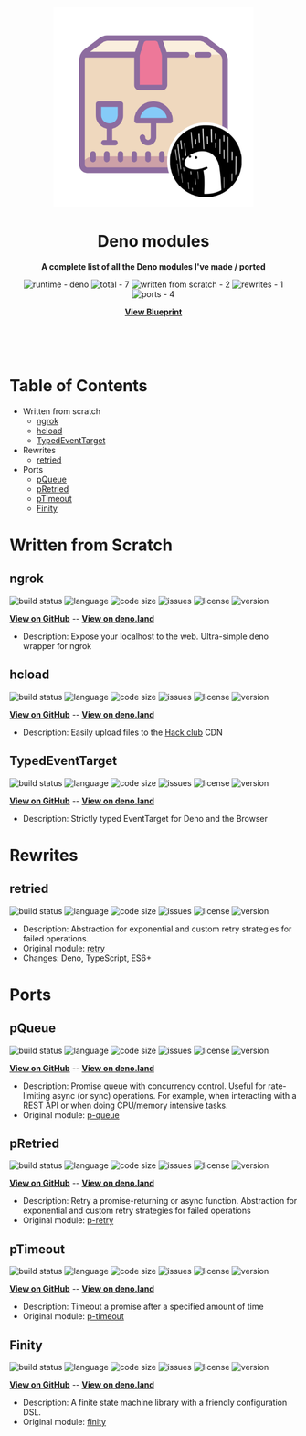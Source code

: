 <div align="center">
    <img src="assets/logo.png" width="350" height="350" alt="package with deno icon on bottom left">
    <h1>Deno modules</h1>
    <p>
        <b>A complete list of all the Deno modules I've made / ported</b>
    </p>
    <p>
        <img alt="runtime - deno" src="https://img.shields.io/badge/runtime-deno-brightgreen" >
        <img alt="total - 7" src="https://img.shields.io/badge/total-7-blue" >
        <img alt="written from scratch - 2" src="https://img.shields.io/badge/written%20from%20scratch-2-blue" >
        <img alt="rewrites - 1" src="https://img.shields.io/badge/rewrites-1-blue" >
        <img alt="ports - 4" src="https://img.shields.io/badge/ports-4-blue">
    </p>
    <p>
        <b><a href="https://github.com/KhushrajRathod/Blueprint">View Blueprint</a></b>
    </p>
    <br>
    <br>
    <br>
</div>


# Table of Contents

- Written from scratch
    - [ngrok](#ngrok)
    - [hcload](#hcload)
    - [TypedEventTarget](#TypedEventTarget)
- Rewrites
    - [retried](#retried)
- Ports
    - [pQueue](#pQueue)
    - [pRetried](#pRetried)
    - [pTimeout](#pTimeout)
    - [Finity](#Finity)

# Written from Scratch

## ngrok

<p>
<img alt="build status" src="https://img.shields.io/github/workflow/status/KhushrajRathod/ngrok/Deno?label=checks" >
<img alt="language" src="https://img.shields.io/github/languages/top/KhushrajRathod/ngrok" >
<img alt="code size" src="https://img.shields.io/github/languages/code-size/KhushrajRathod/ngrok">
<img alt="issues" src="https://img.shields.io/github/issues/KhushrajRathod/ngrok" >
<img alt="license" src="https://img.shields.io/github/license/KhushrajRathod/ngrok">
<img alt="version" src="https://img.shields.io/github/v/release/KhushrajRathod/ngrok">
</p>

<b><a href="https://github.com/KhushrajRathod/ngrok">View on GitHub</a></b> -- <b><a href="https://deno.land/x/ngrok">View on deno.land</a></b>

- Description: Expose your localhost to the web. Ultra-simple deno wrapper for ngrok

## hcload

<p>
<img alt="build status" src="https://img.shields.io/github/workflow/status/KhushrajRathod/hcload/Deno?label=checks" >
<img alt="language" src="https://img.shields.io/github/languages/top/KhushrajRathod/hcload" >
<img alt="code size" src="https://img.shields.io/github/languages/code-size/KhushrajRathod/hcload">
<img alt="issues" src="https://img.shields.io/github/issues/KhushrajRathod/hcload" >
<img alt="license" src="https://img.shields.io/github/license/KhushrajRathod/hcload">
<img alt="version" src="https://img.shields.io/github/v/release/KhushrajRathod/hcload">
</p>

<b><a href="https://github.com/KhushrajRathod/hcload">View on GitHub</a></b> -- <b><a href="https://deno.land/x/hcload">View on deno.land</a></b>

- Description: Easily upload files to the [Hack club](https://hackclub.com) CDN

## TypedEventTarget

<p>
<img alt="build status" src="https://img.shields.io/github/workflow/status/KhushrajRathod/TypedEventTarget/Deno?label=checks" >
<img alt="language" src="https://img.shields.io/github/languages/top/KhushrajRathod/TypedEventTarget" >
<img alt="code size" src="https://img.shields.io/github/languages/code-size/KhushrajRathod/TypedEventTarget">
<img alt="issues" src="https://img.shields.io/github/issues/KhushrajRathod/TypedEventTarget" >
<img alt="license" src="https://img.shields.io/github/license/KhushrajRathod/TypedEventTarget">
<img alt="version" src="https://img.shields.io/github/v/release/KhushrajRathod/TypedEventTarget">
</p>

<b><a href="https://github.com/KhushrajRathod/TypedEventTarget">View on GitHub</a></b> -- <b><a href="https://deno.land/x/typed_event_target">View on deno.land</a></b>

- Description: Strictly typed EventTarget for Deno and the Browser

# Rewrites

## retried

<p>
<img alt="build status" src="https://img.shields.io/github/workflow/status/KhushrajRathod/retried/Deno?label=checks" >
<img alt="language" src="https://img.shields.io/github/languages/top/KhushrajRathod/retried" >
<img alt="code size" src="https://img.shields.io/github/languages/code-size/KhushrajRathod/retried">
<img alt="issues" src="https://img.shields.io/github/issues/KhushrajRathod/retried" >
<img alt="license" src="https://img.shields.io/github/license/KhushrajRathod/retried">
<img alt="version" src="https://img.shields.io/github/v/release/KhushrajRathod/retried">
</p>

- Description: Abstraction for exponential and custom retry strategies for failed operations. 
- Original module: [retry](https://www.npmjs.com/package/retry)
- Changes: Deno, TypeScript, ES6+

# Ports

## pQueue

<p>
<img alt="build status" src="https://img.shields.io/github/workflow/status/KhushrajRathod/pQueue/Deno?label=checks" >
<img alt="language" src="https://img.shields.io/github/languages/top/KhushrajRathod/pQueue" >
<img alt="code size" src="https://img.shields.io/github/languages/code-size/KhushrajRathod/pQueue">
<img alt="issues" src="https://img.shields.io/github/issues/KhushrajRathod/pQueue" >
<img alt="license" src="https://img.shields.io/github/license/KhushrajRathod/pQueue">
<img alt="version" src="https://img.shields.io/github/v/release/KhushrajRathod/pQueue">
</p>

<b><a href="https://github.com/KhushrajRathod/pQueue">View on GitHub</a></b> -- <b><a href="https://deno.land/x/p_queue">View on deno.land</a></b>

- Description: Promise queue with concurrency control. Useful for rate-limiting async (or sync) operations. For example, when interacting with a REST API or when doing CPU/memory intensive tasks.
- Original module: [p-queue](https://www.npmjs.com/package/p-queue)

## pRetried

<p>
<img alt="build status" src="https://img.shields.io/github/workflow/status/KhushrajRathod/pRetried/Deno?label=checks" >
<img alt="language" src="https://img.shields.io/github/languages/top/KhushrajRathod/pRetried" >
<img alt="code size" src="https://img.shields.io/github/languages/code-size/KhushrajRathod/pRetried">
<img alt="issues" src="https://img.shields.io/github/issues/KhushrajRathod/pRetried" >
<img alt="license" src="https://img.shields.io/github/license/KhushrajRathod/pRetried">
<img alt="version" src="https://img.shields.io/github/v/release/KhushrajRathod/pRetried">
</p>

<b><a href="https://github.com/KhushrajRathod/pRetried">View on GitHub</a></b> -- <b><a href="https://deno.land/x/p_retried">View on deno.land</a></b>

- Description: Retry a promise-returning or async function. Abstraction for exponential and custom retry strategies for failed operations
- Original module: [p-retry](https://www.npmjs.com/package/p-retry)

## pTimeout

<p>
<img alt="build status" src="https://img.shields.io/github/workflow/status/KhushrajRathod/pTimeout/Deno?label=checks" >
<img alt="language" src="https://img.shields.io/github/languages/top/KhushrajRathod/pTimeout" >
<img alt="code size" src="https://img.shields.io/github/languages/code-size/KhushrajRathod/pTimeout">
<img alt="issues" src="https://img.shields.io/github/issues/KhushrajRathod/pTimeout" >
<img alt="license" src="https://img.shields.io/github/license/KhushrajRathod/pTimeout">
<img alt="version" src="https://img.shields.io/github/v/release/KhushrajRathod/pTimeout">
</p>

<b><a href="https://github.com/KhushrajRathod/pTimeout">View on GitHub</a></b> -- <b><a href="https://deno.land/x/p_timeout">View on deno.land</a></b>

- Description: Timeout a promise after a specified amount of time
- Original module: [p-timeout](https://www.npmjs.com/package/p-timeout)

## Finity

<p>
<img alt="build status" src="https://img.shields.io/github/workflow/status/KhushrajRathod/finity/Deno?label=checks" >
<img alt="language" src="https://img.shields.io/github/languages/top/KhushrajRathod/Finity" >
<img alt="code size" src="https://img.shields.io/github/languages/code-size/KhushrajRathod/Finity">
<img alt="issues" src="https://img.shields.io/github/issues/KhushrajRathod/Finity" >
<img alt="license" src="https://img.shields.io/github/license/KhushrajRathod/Finity">
<img alt="version" src="https://img.shields.io/github/v/release/KhushrajRathod/Finity">
</p>

<b><a href="https://github.com/KhushrajRathod/Finity">View on GitHub</a></b> -- <b><a href="https://deno.land/x/finity">View on deno.land</a></b>

- Description: A finite state machine library with a friendly configuration DSL.
- Original module: [finity](https://www.npmjs.com/package/finity)
